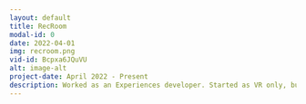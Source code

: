 ```yaml
---
layout: default
title: RecRoom
modal-id: 0
date: 2022-04-01
img: recroom.png
vid-id: Bcpxa6JQuVU
alt: image-alt
project-date: April 2022 - Present
description: Worked as an Experiences developer. Started as VR only, but went "radically cross-platform", we were constantly faced with new challenges when it comes to designing for usability and engagement. I've worked on various user-facing features, enjoying a tight iteration loop with designers across the company. 
---
```

